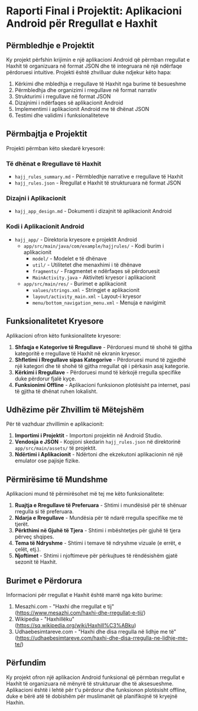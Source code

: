 # Raporti Final i Projektit: Aplikacioni Android për Rregullat e Haxhit

## Përmbledhje e Projektit

Ky projekt përfshin krijimin e një aplikacioni Android që përmban rregullat e Haxhit të organizuara në format JSON dhe të integruara në një ndërfaqe përdoruesi intuitive. Projekti është zhvilluar duke ndjekur këto hapa:

1. Kërkimi dhe mbledhja e rregullave të Haxhit nga burime të besueshme
2. Përmbledhja dhe organizimi i rregullave në format narrativ
3. Strukturimi i rregullave në format JSON
4. Dizajnimi i ndërfaqes së aplikacionit Android
5. Implementimi i aplikacionit Android me të dhënat JSON
6. Testimi dhe validimi i funksionaliteteve

## Përmbajtja e Projektit

Projekti përmban këto skedarë kryesorë:

### Të dhënat e Rregullave të Haxhit
- `hajj_rules_summary.md` - Përmbledhje narrative e rregullave të Haxhit
- `hajj_rules.json` - Rregullat e Haxhit të strukturuara në format JSON

### Dizajni i Aplikacionit
- `hajj_app_design.md` - Dokumenti i dizajnit të aplikacionit Android

### Kodi i Aplikacionit Android
- `hajj_app/` - Direktoria kryesore e projektit Android
  - `app/src/main/java/com/example/hajjrules/` - Kodi burim i aplikacionit
    - `model/` - Modelet e të dhënave
    - `util/` - Utilitetet dhe menaxhimi i të dhënave
    - `fragments/` - Fragmentet e ndërfaqes së përdoruesit
    - `MainActivity.java` - Aktiviteti kryesor i aplikacionit
  - `app/src/main/res/` - Burimet e aplikacionit
    - `values/strings.xml` - Stringjet e aplikacionit
    - `layout/activity_main.xml` - Layout-i kryesor
    - `menu/bottom_navigation_menu.xml` - Menuja e navigimit

## Funksionalitetet Kryesore

Aplikacioni ofron këto funksionalitete kryesore:

1. **Shfaqja e Kategorive të Rregullave** - Përdoruesi mund të shohë të gjitha kategoritë e rregullave të Haxhit në ekranin kryesor.
2. **Shfletimi i Rregullave sipas Kategorive** - Përdoruesi mund të zgjedhë një kategori dhe të shohë të gjitha rregullat që i përkasin asaj kategorie.
3. **Kërkimi i Rregullave** - Përdoruesi mund të kërkojë rregulla specifike duke përdorur fjalë kyçe.
4. **Funksionimi Offline** - Aplikacioni funksionon plotësisht pa internet, pasi të gjitha të dhënat ruhen lokalisht.

## Udhëzime për Zhvillim të Mëtejshëm

Për të vazhduar zhvillimin e aplikacionit:

1. **Importimi i Projektit** - Importoni projektin në Android Studio.
2. **Vendosja e JSON** - Kopjoni skedarin `hajj_rules.json` në direktorinë `app/src/main/assets/` të projektit.
3. **Ndërtimi i Aplikacionit** - Ndërtoni dhe ekzekutoni aplikacionin në një emulator ose pajisje fizike.

## Përmirësime të Mundshme

Aplikacioni mund të përmirësohet më tej me këto funksionalitete:

1. **Ruajtja e Rregullave të Preferuara** - Shtimi i mundësisë për të shënuar rregulla si të preferuara.
2. **Ndarja e Rregullave** - Mundësia për të ndarë rregulla specifike me të tjerët.
3. **Përkthimi në Gjuhë të Tjera** - Shtimi i mbështetjes për gjuhë të tjera përveç shqipes.
4. **Tema të Ndryshme** - Shtimi i temave të ndryshme vizuale (e errët, e çelët, etj.).
5. **Njoftimet** - Shtimi i njoftimeve për përkujtues të rëndësishëm gjatë sezonit të Haxhit.

## Burimet e Përdorura

Informacioni për rregullat e Haxhit është marrë nga këto burime:

1. Mesazhi.com - "Haxhi dhe rregullat e tij" (https://www.mesazhi.com/haxhi-dhe-rregullat-e-tij/)
2. Wikipedia - "Haxhillëku" (https://sq.wikipedia.org/wiki/Haxhill%C3%ABku)
3. Udhaebesimtareve.com - "Haxhi dhe disa rregulla në lidhje me të" (https://udhaebesimtareve.com/haxhi-dhe-disa-rregulla-ne-lidhje-me-te/)

## Përfundim

Ky projekt ofron një aplikacion Android funksional që përmban rregullat e Haxhit të organizuara në mënyrë të strukturuar dhe të aksesueshme. Aplikacioni është i lehtë për t'u përdorur dhe funksionon plotësisht offline, duke e bërë atë të dobishëm për muslimanët që planifikojnë të kryejnë Haxhin.

